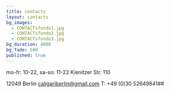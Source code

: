 ```yaml
---
title: contacts
layout: contacts
bg_images: 
  - CONTACTsfondo1.jpg
  - CONTACTsfondo2.jpg
  - CONTACTsfondo3.jpg
bg_duration: 4000
bg_fade: 500
published: true
---
```



mo-fr: 10-22, sa-so: 11-22
Kienitzer Str. 110

12049 Berlin
caligariberlin@gmail.com
T: +49 (0)30 52649841##

